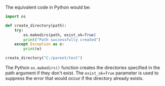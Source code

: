 The equivalent code in Python would be:

```python
import os

def create_directory(path):
    try:
        os.makedirs(path, exist_ok=True)
        print("Path successfully created")
    except Exception as e:
        print(e)

create_directory("C:/parent/test")
```

The Python `os.makedirs()` function creates the directories specified in the path argument if they don't exist. The `exist_ok=True` parameter is used to suppress the error that would occur if the directory already exists.
